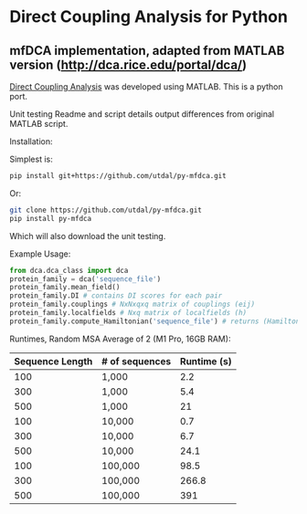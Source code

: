 # Direct Coupling Analysis for Python

## mfDCA implementation, adapted from MATLAB version (http://dca.rice.edu/portal/dca/)

[Direct Coupling Analysis](https://www.pnas.org/doi/10.1073/pnas.1111471108) was developed using MATLAB. This is a python port.

Unit testing Readme and script details output differences from original MATLAB script.

Installation:

Simplest is:
```bash
pip install git+https://github.com/utdal/py-mfdca.git
```

Or:
```bash
git clone https://github.com/utdal/py-mfdca.git
pip install py-mfdca
```
Which will also download the unit testing.

Example Usage: 

```python
from dca.dca_class import dca
protein_family = dca('sequence_file')
protein_family.mean_field()
protein_family.DI # contains DI scores for each pair
protein_family.couplings # NxNxqxq matrix of couplings (eij)
protein_family.localfields # Nxq matrix of localfields (h)
protein_family.compute_Hamiltonian('sequence_file') # returns (Hamiltonians,sequence_headers) for input sequences
```
Runtimes, Random MSA Average of 2 (M1 Pro, 16GB RAM):

| Sequence Length | # of sequences | Runtime (s) | 
| --- | --- | --- |
| 100 | 1,000 | 2.2 | 
| 300 | 1,000  | 5.4 | 
| 500 | 1,000 | 21 |
| 100 | 10,000  | 0.7 |
| 300 | 10,000  | 6.7 |
| 500 | 10,000 | 24.1 |
| 100 | 100,000  | 98.5 |
| 300 | 100,000  | 266.8 |
| 500 | 100,000 | 391 |
